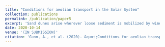```yaml
---
title: "Conditions for aeolian transport in the Solar System"
collection: publications
permalink: /publication/paper5
excerpt: 'Sand dunes arise wherever loose sediment is mobilized by winds that exceed threshold speeds, and grains are sufficiently strong to survive collisions. The ubiquity of dunes in our solar system is remarkable and confounding; their occurrence under conditions of thin atmospheres3, and/or friable materials4, challenges our understanding of sediment transport mechanics. Current threshold theories lose meaning and diverge from one another when extrapolated to some planetary bodies, because they neglect physical processes that become relevant under such exotic conditions. Here we draw on results in contact, rarified gas, statistical and adhesion mechanics to present more complete theories for the fluid and impact thresholds of aeolian transport. Our theoretical predictions compare well with all available experimental threshold observations, and shed light on the contentious issues of sediment mineralogy on Titan4 and the high threshold for dune activity on Mars. This work will aid in interpreting planetary atmospheric dynamics from observed dunes, and determining what observations are required for future space missions.'
date: 2020-10-14
venue: '(IN SUBMISSION)'
citation: 'Gunn, A., et al. (2020). &quot;Conditions for aeolian transport in the Solar System.&quot; <i>arxiv:1812.03612</i>.'
---
```

